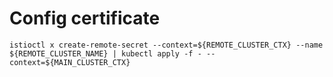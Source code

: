 
# Config certificate

```
istioctl x create-remote-secret --context=${REMOTE_CLUSTER_CTX} --name ${REMOTE_CLUSTER_NAME} | kubectl apply -f - --context=${MAIN_CLUSTER_CTX}
```
<!--stackedit_data:
eyJoaXN0b3J5IjpbNDM4NzQwNjM2LDY5OTQ3MDU3NCwtMTg2Mj
IzMDk4NF19
-->